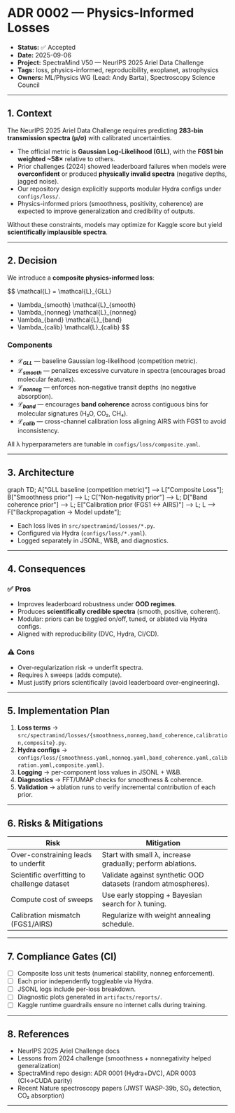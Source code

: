 # ADR 0002 — Physics-Informed Losses

* **Status:** ✅ Accepted
* **Date:** 2025-09-06
* **Project:** SpectraMind V50 — NeurIPS 2025 Ariel Data Challenge
* **Tags:** loss, physics-informed, reproducibility, exoplanet, astrophysics
* **Owners:** ML/Physics WG (Lead: Andy Barta), Spectroscopy Science Council

---

## 1. Context

The NeurIPS 2025 Ariel Data Challenge requires predicting **283-bin transmission spectra (μ/σ)** with calibrated uncertainties.

* The official metric is **Gaussian Log-Likelihood (GLL)**, with the **FGS1 bin weighted \~58×** relative to others.
* Prior challenges (2024) showed leaderboard failures when models were **overconfident** or produced **physically invalid spectra** (negative depths, jagged noise).
* Our repository design explicitly supports modular Hydra configs under `configs/loss/`.
* Physics-informed priors (smoothness, positivity, coherence) are expected to improve generalization and credibility of outputs.

Without these constraints, models may optimize for Kaggle score but yield **scientifically implausible spectra**.

---

## 2. Decision

We introduce a **composite physics-informed loss**:

$$
\mathcal{L} = \mathcal{L}_{GLL}
+ \lambda_{smooth} \mathcal{L}_{smooth}
+ \lambda_{nonneg} \mathcal{L}_{nonneg}
+ \lambda_{band} \mathcal{L}_{band}
+ \lambda_{calib} \mathcal{L}_{calib}
$$

### Components

* **$\mathcal{L}_{GLL}$** — baseline Gaussian log-likelihood (competition metric).
* **$\mathcal{L}_{smooth}$** — penalizes excessive curvature in spectra (encourages broad molecular features).
* **$\mathcal{L}_{nonneg}$** — enforces non-negative transit depths (no negative absorption).
* **$\mathcal{L}_{band}$** — encourages **band coherence** across contiguous bins for molecular signatures (H₂O, CO₂, CH₄).
* **$\mathcal{L}_{calib}$** — cross-channel calibration loss aligning AIRS with FGS1 to avoid inconsistency.

All λ hyperparameters are tunable in `configs/loss/composite.yaml`.

---

## 3. Architecture

graph TD;
  A["GLL baseline (competition metric)"] --> L["Composite Loss"];
  B["Smoothness prior"] --> L;
  C["Non-negativity prior"] --> L;
  D["Band coherence prior"] --> L;
  E["Calibration prior (FGS1 <-> AIRS)"] --> L;
  L --> F["Backpropagation -> Model update"];



* Each loss lives in `src/spectramind/losses/*.py`.
* Configured via Hydra (`configs/loss/*.yaml`).
* Logged separately in JSONL, W\&B, and diagnostics.

---

## 4. Consequences

### ✅ Pros

* Improves leaderboard robustness under **OOD regimes**.
* Produces **scientifically credible spectra** (smooth, positive, coherent).
* Modular: priors can be toggled on/off, tuned, or ablated via Hydra configs.
* Aligned with reproducibility (DVC, Hydra, CI/CD).

### ⚠️ Cons

* Over-regularization risk → underfit spectra.
* Requires λ sweeps (adds compute).
* Must justify priors scientifically (avoid leaderboard over-engineering).

---

## 5. Implementation Plan

1. **Loss terms** → `src/spectramind/losses/{smoothness,nonneg,band_coherence,calibration,composite}.py`.
2. **Hydra configs** → `configs/loss/{smoothness.yaml,nonneg.yaml,band_coherence.yaml,calibration.yaml,composite.yaml}`.
3. **Logging** → per-component loss values in JSONL + W\&B.
4. **Diagnostics** → FFT/UMAP checks for smoothness & coherence.
5. **Validation** → ablation runs to verify incremental contribution of each prior.

---

## 6. Risks & Mitigations

| Risk                                        | Mitigation                                                    |
| ------------------------------------------- | ------------------------------------------------------------- |
| Over-constraining leads to underfit         | Start with small λ, increase gradually; perform ablations.    |
| Scientific overfitting to challenge dataset | Validate against synthetic OOD datasets (random atmospheres). |
| Compute cost of sweeps                      | Use early stopping + Bayesian search for λ tuning.            |
| Calibration mismatch (FGS1/AIRS)            | Regularize with weight annealing schedule.                    |

---

## 7. Compliance Gates (CI)

* [ ] Composite loss unit tests (numerical stability, nonneg enforcement).
* [ ] Each prior independently toggleable via Hydra.
* [ ] JSONL logs include per-loss breakdown.
* [ ] Diagnostic plots generated in `artifacts/reports/`.
* [ ] Kaggle runtime guardrails ensure no internet calls during training.

---

## 8. References

* NeurIPS 2025 Ariel Challenge docs
* Lessons from 2024 challenge (smoothness + nonnegativity helped generalization)
* SpectraMind repo design: ADR 0001 (Hydra+DVC), ADR 0003 (CI↔CUDA parity)
* Recent Nature spectroscopy papers (JWST WASP-39b, SO₂ detection, CO₂ absorption)

---
